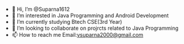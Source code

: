 - 👋 Hi, I’m @Suparna1612
- 👀 I’m interested in Java Programming and Android Development
- 🌱 I’m currently studying Btech CSE(3rd Year)
- 💞️ I’m looking to collaborate on projrcts related to Java Programming
- 📫 How to reach me Email:vsuparna2000@gmail.com

<!---
Suparna1612/Suparna1612 is a ✨ special ✨ repository because its `README.md` (this file) appears on your GitHub profile.
You can click the Preview link to take a look at your changes.
--->
